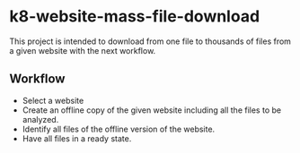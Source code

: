 # k8-website-mass-file-download


This project is intended to download from one file to thousands of files from a given website with the next workflow. 

## Workflow
- Select a website
- Create an offline copy of the given website including all the files to be analyzed.
- Identify all files of the offline version of the website.
- Have all files in a ready state.

